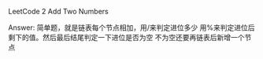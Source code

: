 LeetCode 2 Add Two Numbers

Answer:
    简单题，就是链表每个节点相加，用/来判定进位多少
    用%来判定进位后剩下的值。然后最后结尾判定一下进位是否为空
    不为空还要再链表后新增一个节点
